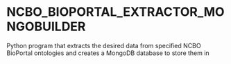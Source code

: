 # NCBO_BIOPORTAL_EXTRACTOR_MONGOBUILDER
Python program that extracts the desired data from specified NCBO BioPortal ontologies and creates a MongoDB database to store them in
